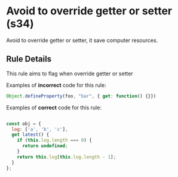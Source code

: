 # Avoid to override getter or setter (s34)

Avoid to override getter or setter, it save computer resources.


## Rule Details

This rule aims to flag when override getter or setter

Examples of **incorrect** code for this rule:

```js
Object.defineProperty(foo, "bar", { get: function() {}})

```

Examples of **correct** code for this rule:

```js

const obj = {
  log: ['a', 'b', 'c'],
  get latest() {
    if (this.log.length === 0) {
      return undefined;
    }
    return this.log[this.log.length - 1];
  }
};

``` 
